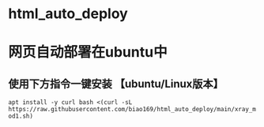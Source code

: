 # html_auto_deploy
# 网页自动部署在ubuntu中
## 使用下方指令一键安装 【ubuntu/Linux版本】
`
apt install -y curl
bash <(curl -sL https://raw.githubusercontent.com/biao169/html_auto_deploy/main/xray_mod1.sh) 
`
